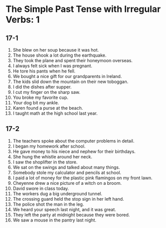 # The Simple Past Tense with Irregular Verbs: 1

## 17-1

1. She blew on her soup because it was hot.
1. The house shook a lot during the earthquake.
1. They took the plane and spent their honeymoon overseas.
1. I always felt sick when I was pregnant.
1. He tore his pants when he fell.
1. We bought a nice gift for our grandparents in Ireland.
1. The kids slid down the mountain on their new toboggan.
1. I did the dishes after supper.
1. I cut my finger on the sharp saw.
1. You broke my favorite cup.
1. Your dog bit my ankle.
1. Karen found a purse at the beach.
1. I taught math at the high school last year.

## 17-2

1. The teachers spoke about the computer problems in detail.
1. I began my homework after school.
1. He gave money to his niece and nephew for their birthdays.
1. She hung the whistle around her neck.
1. I saw the shoplifter in the store.
1. We sat on the swings and talked about many things.
1. Somebody stole my calculator and pencils at school.
1. I paid a lot of money for the plastic pink flamingos on my front lawn.
1. Cheyenne drew a nice picture of a witch on a broom.
1. David swore in class today.
1. The workers dug a big underground tunnel.
1. The crossing guard held the stop sign in her left hand.
1. The police shot the man in the leg.
1. We heard your speech last night, and it was great.
1. They left the party at midnight because they were bored.
1. We saw a mouse in the pantry last night.

